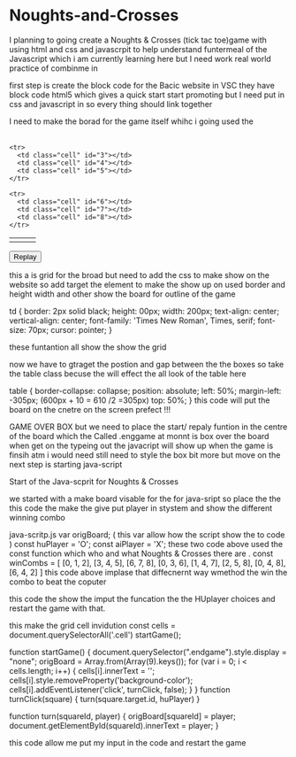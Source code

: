 # Noughts-and-Crosses
I planning to going create a Noughts & Crosses (tick tac toe)game with using html and css and javascrpit 
to help understand funtermeal of the Javascript which i am currently learning here but I need work real world practice of combinme in 

 first step is create the block code for the Bacic website
 in VSC they have block code html5 which gives a quick start start promoting 
 but I need put in css and javascript in so every thing should link together 

 I need to make the borad for the game itself whihc i going used the <table > 

<body>
  <table>
    <tr>
      <td class="cell" id="0"></td>
      <td class="cell" id="1"></td>
      <td class="cell" id="2"></td>
    </tr>

    <tr>
      <td class="cell" id="3"></td>
      <td class="cell" id="4"></td>
      <td class="cell" id="5"></td>
    </tr>

    <tr>
      <td class="cell" id="6"></td>
      <td class="cell" id="7"></td>
      <td class="cell" id="8"></td>
    </tr>

  </table>
  <div class="endagme">
    <div class="text"></div>
  </div>
  <button onclick="startGame()">Replay</button>

  <script src="script.js"></script>
</body>

this a is grid for the broad but need to add the css to make show on the website 
so add target the <td> element to make the show up on used border and height width and other show the board for outline of the game 

td {
  border: 2px solid black;
  height: 00px;
  width: 200px;
  text-align: center;
  vertical-align: center;
  font-family: 'Times New Roman', Times, serif;
  font-size: 70px;
  cursor: pointer;
}

these funtantion all show the show the grid 

now we have to gtraget the postion and gap between the the boxes 
so take the table class becuse the will effect the all look of the table here 

table {
  border-collapse: collapse;
  position: absolute;
  left: 50%;
  margin-left: -305px; (600px + 10 = 610 /2 =305px)
  top: 50%;
}
 this code will put the board on the  cnetre on the screen  prefect !!!

GAME OVER BOX
 but we need to place the start/ repaly funtion in the centre of the board which the Called .enggame
 at monnt is box over the board when get on the typeing out the javacript will show up when the game is finsih 
 atm i would need still need to style the box bit more but move on the next step is starting java-script 

 Start of the Java-scprit for Noughts & Crosses

 we started with a make board visable for the for java-sript so place the the this code the make the give put player in stystem and show the different winning combo 

java-scritp.js
var origBoard; ( this var allow how the script show the to code )
const huPlayer = 'O'; 
const aiPlayer = 'X';
these two code above used the const function which who and what Noughts & Crosses there are .
const winCombs = [
  [0, 1, 2],
  [3, 4, 5],
  [6, 7, 8],
  [0, 3, 6],
  [1, 4, 7],
  [2, 5, 8],
  [0, 4, 8],
  [6, 4, 2]
]
this code above implase that diffecnernt way wmethod the win the combo to beat the coputer 


this code the show the imput the funcation the the HUplayer choices and restart the game with that.

this make the grid cell invidution 
const cells = document.querySelectorAll('.cell')
startGame();


function startGame() {
  document.querySelector(".endgame").style.display = "none";
  origBoard = Array.from(Array(9).keys());
  for (var i = 0; i < cells.length; i++) {
    cells[i].innerText = '';
    cells[i].style.removeProperty('background-color');
    cells[i].addEventListener('click', turnClick, false);
  }
}
function turnClick(square) {
  turn(square.target.id, huPlayer)
}

function turn(squareId, player) {
  origBoard[squareId] = player;
  document.getElementById(squareId).innerText = player;
}

this code allow me put my input in the code and restart the game
